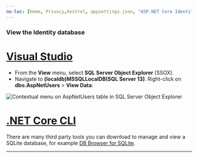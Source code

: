 ```yaml
---
no-loc: [Home, Privacy,Kestrel, appsettings.json, "ASP.NET Core Identity", cookie, Cookie, Blazor, "Blazor Server", "Blazor WebAssembly", "Identity", "Let's Encrypt", Razor, SignalR]
---
```

### View the Identity database

# [Visual Studio](#tab/visual-studio) 

* From the **View** menu, select **SQL Server Object Explorer** (SSOX).
* Navigate to **(localdb)MSSQLLocalDB(SQL Server 13)**. Right-click on **dbo.AspNetUsers** > **View Data**:

![Contextual menu on AspNetUsers table in SQL Server Object Explorer](~/security/authentication/accconfirm/_static/ssox.png)

# [.NET Core CLI](#tab/netcore-cli)

There are many third party tools you can download to manage and view a SQLite database, for example [DB Browser for SQLite](https://sqlitebrowser.org/).

---